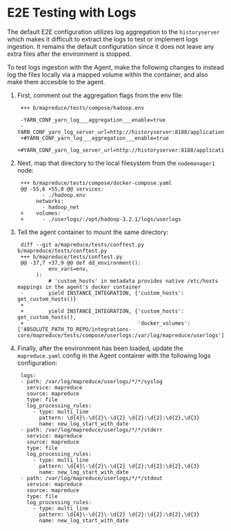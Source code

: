# E2E Testing with Logs

The default E2E configuration utilizes log aggregation to the `historyserver` which makes it difficult to extract the logs to test or implement logs ingestion.  It remains the default configuration since it does not leave any extra files after the environment is stopped.

To test logs ingestion with the Agent, make the following changes to instead log the files locally via a mapped volume within the container, and also make them accesible to the agent.

1. First, comment out the aggregation flags from the env file:

        +++ b/mapreduce/tests/compose/hadoop.env

        -YARN_CONF_yarn_log___aggregation___enable=true
        -YARN_CONF_yarn_log_server_url=http://historyserver:8188/applicationhistory/logs/
        +#YARN_CONF_yarn_log___aggregation___enable=true
        +#YARN_CONF_yarn_log_server_url=http://historyserver:8188/applicationhistory/logs/

2. Next, map that directory to the local filesystem from the `nodemanager1` node:

        +++ b/mapreduce/tests/compose/docker-compose.yaml
        @@ -55,6 +55,8 @@ services:
               - ./hadoop.env
             networks:
               - hadoop_net
        +    volumes:
        +      - ./userlogs/:/opt/hadoop-3.2.1/logs/userlogs

3. Tell the agent container to mount the same directory:

        diff --git a/mapreduce/tests/conftest.py b/mapreduce/tests/conftest.py
        +++ b/mapreduce/tests/conftest.py
        @@ -37,7 +37,9 @@ def dd_environment():
                 env_vars=env,
             ):
                 # 'custom_hosts' in metadata provides native /etc/hosts mappings in the agent's docker container
        -        yield INSTANCE_INTEGRATION, {'custom_hosts': get_custom_hosts()}
        +
        +        yield INSTANCE_INTEGRATION, {'custom_hosts': get_custom_hosts(),
        +                                     'docker_volumes': ['ABSOLUTE_PATH_TO_REPO/integrations-core/mapreduce/tests/compose/userlogs:/var/log/mapreduce/userlogs']}

4. Finally, after the environment has been loaded, update the `mapreduce.yaml` config in the Agent container with the following logs configuration:

        logs:
        - path: /var/log/mapreduce/userlogs/*/*/syslog
          service: mapreduce
          source: mapreduce
          type: file
          log_processing_rules:
            - type: multi_line
              pattern: \d{4}\-\d{2}\-\d{2} \d{2}:\d{2}:\d{2},\d{3}
              name: new_log_start_with_date
        - path: /var/log/mapreduce/userlogs/*/*/stderr
          service: mapreduce
          source: mapreduce
          type: file
          log_processing_rules:
            - type: multi_line
              pattern: \d{4}\-\d{2}\-\d{2} \d{2}:\d{2}:\d{2},\d{3}
              name: new_log_start_with_date
        - path: /var/log/mapreduce/userlogs/*/*/stdout
          service: mapreduce
          source: mapreduce
          type: file
          log_processing_rules:
            - type: multi_line
              pattern: \d{4}\-\d{2}\-\d{2} \d{2}:\d{2}:\d{2},\d{3}
              name: new_log_start_with_date
